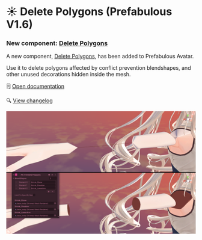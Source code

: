 ﻿# ☀️ Delete Polygons (Prefabulous V1.6)

### New component: [Delete Polygons](/docs/products/prefabulous/universal/delete-polygons)

A new component, [Delete Polygons](/docs/products/prefabulous/universal/delete-polygons), has been added to Prefabulous Avatar.

Use it to delete polygons affected by conflict prevention blendshapes, and other unused decorations hidden inside the mesh.

🗒️ [Open documentation](/docs/products/prefabulous/universal/delete-polygons)

🔍 [View changelog](/docs/changelogs/prefabulous#160)

![delete-polygons-compare.png](../docs/products/prefabulous/img/delete-polygons-compare.png)